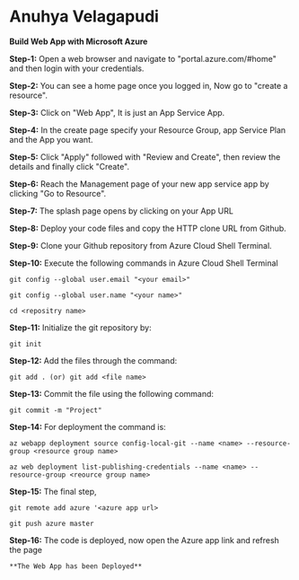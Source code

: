 # Anuhya Velagapudi

**Build Web App with Microsoft Azure**

**Step-1:** Open a web browser and navigate to "portal.azure.com/#home" and then login with your credentials.

**Step-2:** You can see a home page once you logged in, Now go to "create a resource".

**Step-3:** Click on "Web App", It is just an App Service App.

**Step-4:** In the create page specify your Resource Group, app Service Plan and the App you want.

**Step-5:** Click "Apply" followed with "Review and Create", then review the details and finally click "Create".

**Step-6:** Reach the Management page of your new app service app by clicking "Go to Resource".

**Step-7:** The splash page opens by clicking on your App URL

**Step-8:** Deploy your code files and copy the HTTP clone URL from Github.

**Step-9:** Clone your Github repository from Azure Cloud Shell Terminal.

**Step-10:** Execute the following commands in Azure Cloud Shell Terminal

`git config --global user.email "<your email>"`

`git config --global user.name "<your name>"`

`cd <repositry name>`

**Step-11:** Initialize the git repository by:

`git init`

**Step-12:** Add the files through the command:

`git add . (or) git add <file name>`

**Step-13:** Commit the file using the following command:

`git commit -m "Project"`

**Step-14:** For deployment the command is:

`az webapp deployment source config-local-git --name <name> --resource-group <resource group name>`

`az web deployment list-publishing-credentials --name <name> --resource-group <reource group name>`

**Step-15:** The final step, 

`git remote add azure '<azure app url>`

`git push azure master`

**Step-16:** The code is deployed, now open the Azure app link and refresh the page

`**The Web App has been Deployed**`
